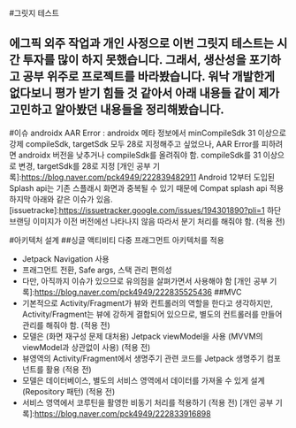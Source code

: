 #그릿지 테스트

에그픽 외주 작업과 개인 사정으로 이번 그릿지 테스트는 시간 투자를 많이 하지 못했습니다.
그래서, 생산성을 포기하고 공부 위주로 프로젝트를 바라봤습니다.
워낙 개발한게 없다보니 평가 받기 힘들 것 같아서 
아래 내용들 같이 제가 고민하고 알아봤던 내용들을 정리해봤습니다.
-----------------------------------------------------------------------
#이슈
androidx AAR Error : androidx 메타 정보에서 minCompileSdk 31 이상으로 강제
compileSdk, targetSdk 모두 28로 지정해주고 싶었으나, AAR Error를 피하려면 androidx 버전을 낮추거나
compileSdk를 올려줘야 함.
compileSdk를 31 이상으로 변경, targetSdk를 28로 지정
[개인 공부 기록]:https://blog.naver.com/pck4949/222839482911
Android 12부터 도입된 Splash api는 기존 스플래시 화면과 중복될 수 있기 때문에 Compat splash api 적용
하지막 아래와 같은 이슈가 있음.
[issuetracke]:https://issuetracker.google.com/issues/194301890?pli=1
하단 브랜딩 이미지가 이전 버전에선 나타나지 않음
따라서 분기 처리를 해줘야 함. (적용 전)

#아키텍처 설계
##싱글 액티비티 다중 프래그먼트 아키텍처를 적용 
- Jetpack Navigation 사용
- 프래그먼트 전환, Safe args, 스택 관리 편의성
- 다만, 아직까지 이슈가 있으므로 유의점을 살펴가면서 사용해야 함
[개인 공부 기록]:https://blog.naver.com/pck4949/222835525436
##MVC
- 기본적으로 Activity/Fragment가 뷰와 컨트롤러의 역할을 한다고 생각하지만, Activity/Fragment는 뷰에 강하게
결합되어 있으므로, 별도의 컨트롤러를 만들어 관리를 해줘야 함. (적용 전)
- 모델은 (화면 재구성 문제 대처용) Jetpack viewModel을 사용 (MVVM의 viewModel과 상관없이 사용) (적용 전)
- 뷰영역의 Activity/Fragment에서 생명주기 관련 코드를 Jetpack 생명주기 컴포넌트를 활용 (적용 전)
- 모델은 데이터베이스, 별도의 서비스 영역에서 데이터를 가져올 수 있게 설계 (Repository 패턴) (적용 전)
- 서비스 영역에서 코루틴을 활영한 비동기 처리를 적용하기 (적용 전)
[개인 공부 기록]:https://blog.naver.com/pck4949/222833916898



